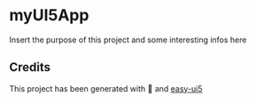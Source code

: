 # myUI5App

Insert the purpose of this project and some interesting infos here

## Credits

This project has been generated with 💙 and [easy-ui5](https://github.com/SAP)
